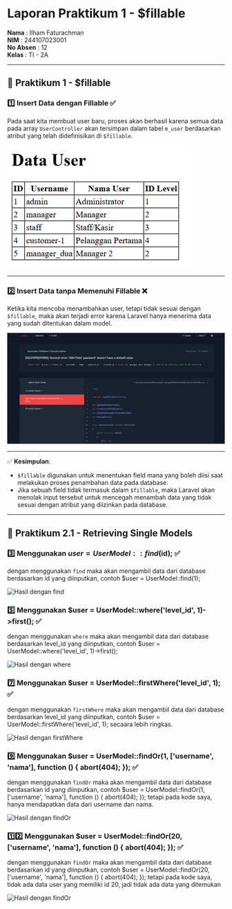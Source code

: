 # Laporan Praktikum 1 - $fillable

**Nama**  : Ilham Faturachman  
**NIM**   : 244107023001  
**No Absen** : 12  
**Kelas** : TI - 2A  

---

## 📌 Praktikum 1 - $fillable  

### 1️⃣ Insert Data dengan Fillable ✅  
Pada saat kita membuat user baru, proses akan berhasil karena semua data pada array `UserController` akan tersimpan dalam tabel `m_user` berdasarkan atribut yang telah didefinisikan di `$fillable`.  

![Hasil dengan fillable lengkap](Screenshot%20Laporan/Praktikum%201/Praktikum%201%20-%201.png)

---

### 2️⃣ Insert Data tanpa Memenuhi Fillable ❌  
Ketika kita mencoba menambahkan user, tetapi tidak sesuai dengan `$fillable`, maka akan terjadi error karena Laravel hanya menerima data yang sudah ditentukan dalam model.  

![Hasil dengan fillable tidak lengkap](Screenshot%20Laporan/Praktikum%201/Praktikum%201%20-%202.png)

---

✅ **Kesimpulan**:  
- `$fillable` digunakan untuk menentukan field mana yang boleh diisi saat melakukan proses penambahan data pada database.  
- Jika sebuah field tidak termasuk dalam `$fillable`, maka Laravel akan menolak input tersebut untuk mencegah menambah data yang tidak sesuai dengan atribut yang diizinkan pada database.  

---

## 📌 Praktikum 2.1 - Retrieving Single Models

### 3️⃣ Menggunakan $user = UserModel::find($id); ✅
dengan menggunakan `find` maka akan mengambil data dari database berdasarkan id yang diinputkan, contoh $user = UserModel::find(1);

![Hasil dengan find](Screenshot%20Laporan/Praktikum%202.1/Menggunakan%20Find.png)

### 5️⃣ Menggunakan $user = UserModel::where('level_id', 1)->first(); ✅
dengan menggunakan `where` maka akan mengambil data dari database berdasarkan level_id yang diinputkan, contoh $user = UserModel::where('level_id', 1)->first();

![Hasil dengan where](Screenshot%20Laporan/Praktikum%202.1/no-5.png)

### 7️⃣ Menggunakan $user = UserModel::firstWhere('level_id', 1); ✅
dengan menggunakan `firstWhere` maka akan mengambil data dari database berdasarkan level_id yang diinputkan, contoh $user = UserModel::firstWhere('level_id', 1); secaara lebih ringkas.

![Hasil dengan firstWhere](Screenshot%20Laporan/Praktikum%202.1/no-7.png)

### 9️⃣ Menggunakan $user = UserModel::findOr(1, ['username', 'nama'], function () { abort(404); }); ✅
dengan menggunakan `findOr` maka akan mengambil data dari database berdasarkan id yang diinputkan, contoh $user = UserModel::findOr(1, ['username', 'nama'], function () { abort(404); }); tetapi pada kode saya, hanya mendapatkan data dari username dan nama.

![Hasil dengan findOr](Screenshot%20Laporan/Praktikum%202.1/no-9.png)

### 1️⃣2️⃣ Menggunakan $user = UserModel::findOr(20, ['username', 'nama'], function () { abort(404); }); ✅
dengan menggunakan `findOr` maka akan mengambil data dari database berdasarkan id yang diinputkan, contoh $user = UserModel::findOr(20, ['username', 'nama'], function () { abort(404); }); tetapi pada kode saya, tidak ada data user yang memiliki id 20, jadi tidak ada data yang ditemukan

![Hasil dengan findOr](Screenshot%20Laporan/Praktikum%202.1/no-11.png)





